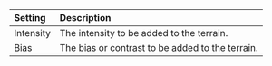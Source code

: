 | Setting       | Description                                      |
| :------------ | :----------------------------------------------- |
| Intensity | The intensity to be added to the terrain.        |
| Bias      | The bias or contrast to be added to the terrain. |